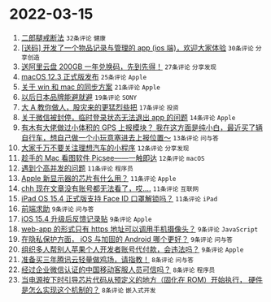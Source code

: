 # 2022-03-15

1. [二郎腿戒断法](https://www.v2ex.com/t/840397) `32条评论` `健康`
1. [[送码] 开发了一个物品记录与管理的 app (ios 端)，欢迎大家体验](https://www.v2ex.com/t/840380) `30条评论` `分享创造`
1. [送阿里云盘 200GB 一年兑换码，先到先得！](https://www.v2ex.com/t/840372) `27条评论` `分享发现`
1. [macOS 12.3 正式版发布](https://www.v2ex.com/t/840379) `25条评论` `Apple`
1. [关于 win 和 mac 的同步方案](https://www.v2ex.com/t/840381) `21条评论` `Apple`
1. [以后日本品牌能避就避](https://www.v2ex.com/t/840413) `19条评论` `SONY`
1. [大 A 教你做人，股灾来的更猛烈些把](https://www.v2ex.com/t/840390) `17条评论` `投资`
1. [关于微信被封停，临时登录状态无法退出 app 的问题](https://www.v2ex.com/t/840371) `14条评论` `Apple`
1. [有木有大佬做过小体积的 GPS 上报模块？ 我在这方面是纯小白，最近买了辆自行车，想自己做一个小玩意塞进去上报位置～](https://www.v2ex.com/t/840387) `13条评论` `问与答`
1. [大家千万不要关注理想汽车的小程序](https://www.v2ex.com/t/840388) `12条评论` `分享发现`
1. [趁手的 Mac 看图软件 Picsee——一触即达](https://www.v2ex.com/t/840375) `12条评论` `macOS`
1. [遇到个高并发的问题](https://www.v2ex.com/t/840400) `11条评论` `程序员`
1. [Apple 新显示器的芯片有什么用？](https://www.v2ex.com/t/840389) `11条评论` `Apple`
1. [chh 现在文章没有账号都无法看了，哎....](https://www.v2ex.com/t/840373) `11条评论` `互联网`
1. [iPad OS 15.4 正式版支持 Face ID 口罩解锁吗？](https://www.v2ex.com/t/840369) `11条评论` `iPad`
1. [前端求助](https://www.v2ex.com/t/840393) `9条评论` `问与答`
1. [iOS 15.4 升级后反馈记录贴](https://www.v2ex.com/t/840384) `9条评论` `Apple`
1. [web-app 的形式只有 https 地址可以调用手机摄像头？](https://www.v2ex.com/t/840383) `9条评论` `JavaScript`
1. [在隐私保护方面， iOS 与加固的 Android 哪个更好？](https://www.v2ex.com/t/840378) `9条评论` `问与答`
1. [组织多人帮别人苹果个人开发者账号代付款，会违法吗？](https://www.v2ex.com/t/840376) `9条评论` `Apple`
1. [准备买三年腾讯云轻量做鸡场，请指教！](https://www.v2ex.com/t/840406) `8条评论` `问与答`
1. [经过企业微信认证的中国移动客服人员可信吗？](https://www.v2ex.com/t/840399) `8条评论` `程序员`
1. [当电源按下时引导芯片代码从预定义的地方（固化在 ROM）开始执行， 硬件是怎么实现这个机制的？](https://www.v2ex.com/t/840374) `8条评论` `嵌入式开发`

